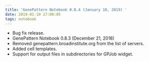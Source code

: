 ```yaml
---
title: 'GenePattern Notebook 0.8.4 (January 10, 2019) '
date: 2019-01-10 17:00:05
tags: notebook
---
```


- Bug fix release.
- GenePattern Notebook 0.8.3 (December 21, 2018)
- Removed genepattern.broadinstitute.org from the list of servers.
- Added cell templates.
- Support for output files in subdirectories for GPJob widget.